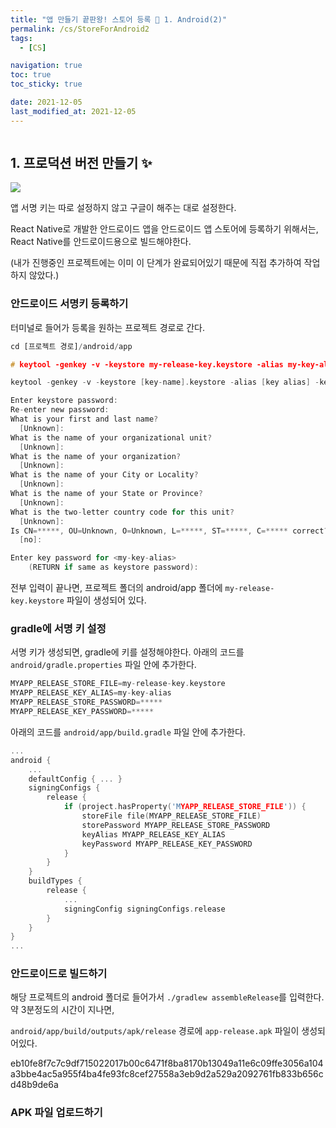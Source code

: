 ```yaml
---
title: "앱 만들기 끝판왕! 스토어 등록 💛 1. Android(2)"
permalink: /cs/StoreForAndroid2
tags:
  - [CS]

navigation: true
toc: true
toc_sticky: true

date: 2021-12-05
last_modified_at: 2021-12-05
---
```


![]()

## 1. 프로덕션 버전 만들기 ✨

<img src="/assets/images/A2-app-release-start.png" /><br/>

앱 서명 키는 따로 설정하지 않고 구글이 해주는 대로 설정한다.

<!-- 앱 서명 키는 따로 설정할 것이기 때문에  -->

React Native로 개발한 안드로이드 앱을 안드로이드 앱 스토어에 등록하기 위해서는, React Native를 안드로이드용으로 빌드해야한다.

(내가 진행중인 프로젝트에는 이미 이 단계가 완료되어있기 때문에 직접 추가하여 작업하지 않았다.)

### 안드로이드 서명키 등록하기

터미널로 들어가 등록을 원하는 프로젝트 경로로 간다.
```js
cd [프로젝트 경로]/android/app
```

```C
# keytool -genkey -v -keystore my-release-key.keystore -alias my-key-alias -keyalg RSA -keysize 2048 -validity 10000

keytool -genkey -v -keystore [key-name].keystore -alias [key alias] -keyalg RSA -keysize 2048 -validity 10000

Enter keystore password:
Re-enter new password:
What is your first and last name?
  [Unknown]:
What is the name of your organizational unit?
  [Unknown]:
What is the name of your organization?
  [Unknown]:
What is the name of your City or Locality?
  [Unknown]:
What is the name of your State or Province?
  [Unknown]:
What is the two-letter country code for this unit?
  [Unknown]:
Is CN=*****, OU=Unknown, O=Unknown, L=*****, ST=*****, C=***** correct?
  [no]:

Enter key password for <my-key-alias>
    (RETURN if same as keystore password):
```

전부 입력이 끝나면, 프로젝트 폴더의 android/app 폴더에  `my-release-key.keystore` 파일이 생성되어 있다.

### gradle에 서명 키 설정
서명 키가 생성되면, gradle에 키를 설정해야한다. 아래의 코드를 `android/gradle.properties` 파일 안에 추가한다. <br/>

```C
MYAPP_RELEASE_STORE_FILE=my-release-key.keystore
MYAPP_RELEASE_KEY_ALIAS=my-key-alias
MYAPP_RELEASE_STORE_PASSWORD=*****
MYAPP_RELEASE_KEY_PASSWORD=*****
```

아래의 코드를 `android/app/build.gradle` 파일 안에 추가한다. <br/>

```C
...
android {
    ...
    defaultConfig { ... }
    signingConfigs {
        release {
            if (project.hasProperty('MYAPP_RELEASE_STORE_FILE')) {
                storeFile file(MYAPP_RELEASE_STORE_FILE)
                storePassword MYAPP_RELEASE_STORE_PASSWORD
                keyAlias MYAPP_RELEASE_KEY_ALIAS
                keyPassword MYAPP_RELEASE_KEY_PASSWORD
            }
        }
    }
    buildTypes {
        release {
            ...
            signingConfig signingConfigs.release
        }
    }
}
...

```

### 안드로이드로 빌드하기

해당 프로젝트의 android 폴더로 들어가서
`./gradlew assembleRelease`를 입력한다.
<br/>
약 3분정도의 시간이 지나면, 

`android/app/build/outputs/apk/release` 경로에 `app-release.apk` 파일이 생성되어있다.


eb10fe8f7c7c9df715022017b00c6471f8ba8170b13049a11e6c09ffe3056a104a3bbe4ac5a955f4ba4fe93fc8cef27558a3eb9d2a529a2092761fb833b656cd48b9de6a

### APK 파일 업로드하기

